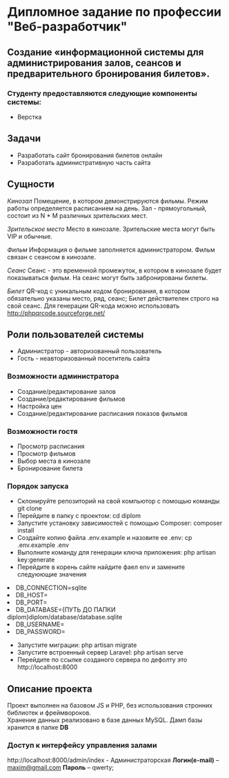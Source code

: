 # Дипломное задание по профессии "Веб-разработчик"

## Создание «информационной системы для администрирования залов, сеансов и предварительного бронирования билетов».

### Студенту предоставляются следующие компоненты системы:
* Верстка

## Задачи
* Разработать сайт бронирования билетов онлайн
* Разработать административную часть сайта

## Сущности
*Кинозал*
Помещение, в котором демонстрируются фильмы. Режим работы определяется расписанием на день. Зал - прямоугольный, состоит из N * M различных зрительских мест.

*Зрительское место*
Место в кинозале. Зрительские места могут быть VIP и обычные. 

*Фильм*
Информация о фильме заполняется администратором. Фильм связан с сеансом в кинозале.

*Сеанс*
Сеанс - это временной промежуток, в котором в кинозале будет показываться фильм. На сеанс могут быть забронированы билеты.

*Билет*
QR-код c уникальным кодом бронирования, в котором обязательно указаны место, ряд, сеанс; Билет действителен строго на свой сеанс. Для генерации QR-кода можно использовать http://phpqrcode.sourceforge.net/

## Роли пользователей системы
* Администратор - авторизованный пользователь
* Гость - неавторизованный посетитель сайта

### Возможности администратора
* Создание/редактирование залов
* Создание/редактирование фильмов
* Настройка цен
* Создание/редактирование расписания показов фильмов

### Возможности гостя
* Просмотр расписания
* Просмотр фильмов
* Выбор места в кинозале
* Бронирование билета

### Порядок запуска
* Склонируйте репозиторий на свой компьютор с помощью команды git clone
* Перейдите в папку с проектом: cd diplom
* Запустите установку зависимостей с помощью Composer: composer install
* Создайте копию файла .env.example и назовите ее .env: cp .env.example .env
* Выполните команду для генерации ключа приложения: php artisan key:generate
* Перейдите в корень сайте найдите фаел env и замените следуюющие значения
  
<li>DB_CONNECTION=sqlite</li>
<li>DB_HOST=</li>
<li>DB_PORT=</li>
<li>DB_DATABASE={ПУТЬ ДО ПАПКИ diplom}diplom/database/database.sqlite</li>
<li>DB_USERNAME=</li>
<li>DB_PASSWORD=</li>

* Запустите миграции: php artisan migrate
* Запустите встроенный сервер Laravel: php artisan serve
* Перейдите по ссылке созданого сервера по дефолту это http://localhost:8000

## Описание проекта
Проект выполнен на базовом JS и PHP, без использования стронних библиотек и фреймвороков.  
Хранение данных реализовано в базе данных MySQL. Дамп базы хранится в папке **DB**

### Доступ к интерфейсу управления залами
http://localhost:8000/admin/index - Администраторская
**Логин(e-mail)** – maxim@gmail.com
**Пароль** – qwerty;  


